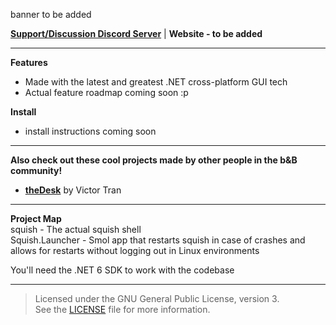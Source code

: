 banner to be added

[**Support/Discussion Discord Server**](https://discord.gg/mFGFT8K) |
**Website - to be added**
   
---

**Features**
- Made with the latest and greatest .NET cross-platform GUI tech
- Actual feature roadmap coming soon :p

**Install**    
- install instructions coming soon
---

**Also check out these cool projects made by other people in the b&B community!**
- [**theDesk**](https://github.com/vicr123/thedesk) by Victor Tran

---
**Project Map**  
squish - The actual squish shell  
Squish.Launcher - Smol app that restarts squish in case of crashes and allows for restarts without logging out in Linux environments

You'll need the .NET 6 SDK to work with the codebase

---
> Licensed under the GNU General Public License, version 3.  
> See the [LICENSE](LICENSE) file for more information.

